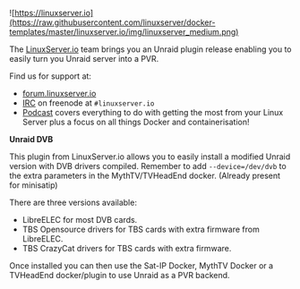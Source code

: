 ![https://linuxserver.io](https://raw.githubusercontent.com/linuxserver/docker-templates/master/linuxserver.io/img/linuxserver_medium.png)

The [LinuxServer.io](https://linuxserver.io) team brings you an Unraid plugin release enabling you to easily turn you Unraid server into a PVR. 

Find us for support at:
* [forum.linuxserver.io](https://forum.linuxserver.io)
* [IRC](https://www.linuxserver.io/irc/) on freenode at `#linuxserver.io`
* [Podcast](https://www.linuxserver.io/podcast/) covers everything to do with getting the most from your Linux Server plus a focus on all things Docker and containerisation!


**Unraid DVB**

This plugin from LinuxServer.io allows you to easily install a modified Unraid version with DVB drivers compiled.
Remember to add `--device=/dev/dvb` to the extra parameters in the MythTV/TVHeadEnd docker.  (Already present for minisatip)

There are three versions available:
* LibreELEC for most DVB cards.
* TBS Opensource drivers for TBS cards with extra firmware from LibreELEC.
* TBS CrazyCat drivers for TBS cards with extra firmware.
		
Once installed you can then use the Sat-IP Docker, MythTV Docker or a TVHeadEnd docker/plugin to use Unraid as a PVR backend.
